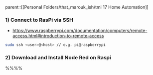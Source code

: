 parent::[[Personal Folders/that_marouk_ish/tmi 17 Home Automation]]

### 1) Connect to RasPi via SSH
- https://www.raspberrypi.com/documentation/computers/remote-access.html#introduction-to-remote-access
```sh
sudo ssh <user>@<host> // e.g. pi@raspberrypi
```

### 2) Download and Install Node Red on Raspi
%%%%

